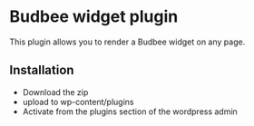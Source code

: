 # Budbee widget plugin
This plugin allows you to render a Budbee widget on any page.

[logo]: https://github.com/mnording/Budbee-Wordpress-Widget/raw/main/img/screenshot.PNG "Logo Title Text 2"

## Installation
* Download the zip
* upload to wp-content/plugins
* Activate from the plugins section of the wordpress admin

